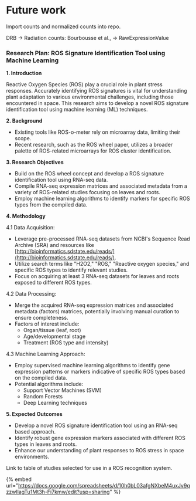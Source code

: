 # Future work



Import counts and normalized counts into repo.&#x20;



DRB -> Radiation counts: Bourbousse et al., -> RawExpressionValue



### Research Plan: ROS Signature Identification Tool using Machine Learning

**1. Introduction**

Reactive Oxygen Species (ROS) play a crucial role in plant stress responses. Accurately identifying ROS signatures is vital for understanding plant adaptation to various environmental challenges, including those encountered in space. This research aims to develop a novel ROS signature identification tool using machine learning (ML) techniques.

**2. Background**

* Existing tools like ROS-o-meter rely on microarray data, limiting their scope.
* Recent research, such as the ROS wheel paper, utilizes a broader palette of ROS-related microarrays for ROS cluster identification.

**3. Research Objectives**

* Build on the ROS wheel concept and develop a ROS signature identification tool using RNA-seq data.
* Compile RNA-seq expression matrices and associated metadata from a variety of ROS-related studies focusing on leaves and roots.
* Employ machine learning algorithms to identify markers for specific ROS types from the compiled data.

**4. Methodology**

4.1 Data Acquisition:

* Leverage pre-processed RNA-seq datasets from NCBI's Sequence Read Archive (SRA) and resources like [http://bioinformatics.sdstate.edu/reads/](http://bioinformatics.sdstate.edu/reads/).
* Utilize search terms like "H2O2," "ROS," "Reactive oxygen species," and specific ROS types to identify relevant studies.
* Focus on acquiring at least 3 RNA-seq datasets for leaves and roots exposed to different ROS types.

4.2 Data Processing:

* Merge the acquired RNA-seq expression matrices and associated metadata (factors) matrices, potentially involving manual curation to ensure completeness.
* Factors of interest include:
  * Organ/tissue (leaf, root)
  * Age/developmental stage
  * Treatment (ROS type and intensity)

4.3 Machine Learning Approach:

* Employ supervised machine learning algorithms to identify gene expression patterns or markers indicative of specific ROS types based on the compiled data.
* Potential algorithms include:
  * Support Vector Machines (SVM)
  * Random Forests
  * Deep Learning techniques

**5. Expected Outcomes**

* Develop a novel ROS signature identification tool using an RNA-seq based approach.
* Identify robust gene expression markers associated with different ROS types in leaves and roots.
* Enhance our understanding of plant responses to ROS stress in space environments.





Link to table of studies selected for use in a ROS recognition system.&#x20;



{% embed url="https://docs.google.com/spreadsheets/d/10h0bL03afgNXbeM4uxJv9qzzwIlagTu1Mt3h-Fi7kmw/edit?usp=sharing" %}

